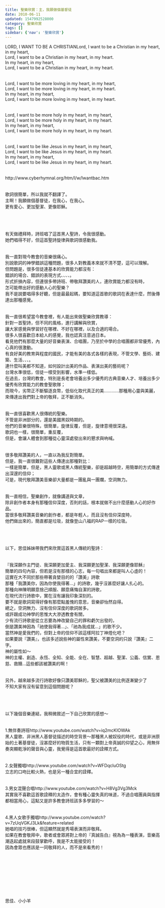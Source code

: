 ```yaml
---
title: 聖樂欣賞：主，我願做個基督徒
date: 2010-06-11
updated: 1547992528000
category: 聖樂欣賞
tags: []
sidebar: {'nav': '聖樂欣賞'}
---
```


<p>LORD, I WANT TO BE A CHRISTIAN<!--more-->Lord, I want to be a Christian in my heart, in my heart,<br/>Lord, I want to be a Christian in my heart, in my heart.<br/>In my heart, in my heart,<br/>Lord, I want to be a Christian in my heart, in my heart.<br/><br/><br/>Lord, I want to be more loving in my heart, in my heart,<br/>Lord, I want to be more loving in my heart, in my heart.<br/>In my heart, in my heart,<br/>Lord, I want to be more loving in my heart, in my heart.<br/><br/><br/>Lord, I want to be more holy in my heart, in my heart,<br/>Lord, I want to be more holy in my heart, in my heart.<br/>In my heart, in my heart,<br/>Lord, I want to be more holy in my heart, in my heart.<br/><br/><br/>Lord, I want to be like Jesus in my heart, in my heart,<br/>Lord, I want to be like Jesus in my heart, in my heart.<br/>In my heart, in my heart,<br/>Lord, I want to be like Jesus in my heart, in my heart.<br/><br/><br/>http://www.cyberhymnal.org/htm/l/w/lwantbac.htm<br/><br/><br/>歌詞很簡單，所以我就不翻譯了。<br/>主啊！我願做個基督徒，在我心，在我心。<br/>更有愛心、更加聖潔、更像耶穌。<br/><br/><br/><br/><br/>有天做禮拜時，詩班唱了這首黑人聖詩，令我很感動。<br/>她們唱得不好，但這首聖詩旋律與歌詞很感動我。<br/> <br/><br/>我一直對現今教會的音樂很痛心。<br/>別說歌詞的神學錯誤這種問題，很多人對教義本來就不清不楚，這可以理解。<br/>但問題是，很多信徒連基本的欣賞能力都沒有：<br/>錯誤的場合、錯誤的表現方式、、、、。<br/>形式折損內容，但連很多帶詩班、帶敬拜讚美的人，連欣賞能力都沒有時，<br/>怎可能帶出好的感動人心的聖樂？<br/>我不是說要唱得多好聽，但是最最起碼，要知道這首歌的歌詞在表達什麼，然後傳達出那種感覺。<br/><br/><br/>我一直很希望當今教會裡，有人能出來做聖樂欣賞教導：<br/>針對一首聖詩，但不同的風格，進行講解與欣賞，<br/>讓大家感覺與學習好在哪裡、不好在哪裡，以及合適的場合。<br/>很多人很喜歡日本給人的感覺，我也認真注意過日本。<br/>看見他們有那麼大量的好音樂表演、合唱團，乃至於中學的合唱團都非常優秀，內心真的很激動。<br/>有良好美的教育與程度的國民，才能有美的各式各樣的表現，不管文學、藝術、建築、生活、、、。<br/>連什麼叫美都不知道，如何設計出美的作品、表演出美的藝術呢？<br/>台灣水準很低，信徒一樣受到影響，水準一樣低。<br/>在過去，台灣的教會，特別是長老會培養出多少優秀的古典音樂人才、培養出多少優秀有欣賞能力的教會聖歌隊；<br/>而現今，劣幣正不斷驅逐良幣，低俗化取代真正的美…………那種用心靈與美麗，來傳達出我們對上帝的敬拜，正不斷消失。<br/> <br/><br/>我一直很喜歡黑人很傳統的聖樂。<br/>不管是非洲部分的，還是美國黑奴時期的。<br/>他們的音樂很特殊，很簡單，旋律反覆，但是，旋律意境很深遠。<br/>歌詞也一樣，很簡單，重反覆，<br/>但是，會讓人體會到那種從心靈深處發出來的懇求與吶喊。<br/> <br/><br/>很多敬拜讚美的人，一直以為我反對簡單。<br/>但是，我一直很難對這些人傳達出那種對比：<br/>一樣是簡單，但是，黑人靈歌或黑人傳統聖樂，卻是超越時空，用簡單的方式傳達出深邃的信仰；<br/>可是，現代敬拜讚美音樂卻大量都是一團亂與一團爛，空洞無力。<br/> <br/><br/>我一直相信，聖樂創作，就像講道與文章，<br/>除非創作者本身有那種信仰深度，否則的話，根本就做不出什麼感動人心的好作品。<br/>當很多敬拜讚美音樂的創作者，都是年輕人，而且沒有信仰深度時，<br/>他們做出來的，簡直都是垃圾，就像登山八福的RAP一樣的垃圾。<br/><br/><br/><br/><br/>以下，思佳姊妹帶我們來欣賞這首黑人傳統的聖詩：<br/><br/><br/>『我深願作主門徒、我深願更加愛主、我深願更加聖潔、我深願更像耶穌』 <br/>簡單的四句內容，但若是沒有那樣的心志，每一句唱出來都是叫人心虛的！ <br/>這實在大不同於那些帶著貪婪目的的「讚美」詩歌 <br/>那種「我讚美你，因為你使我得著…」的詩歌，幾乎沒甚麼好讓人扎心的。<br/>那種向神陳明願意捨己順服、願意痛悔自潔的詩歌， <br/>在現代流行詩歌中，實在沒有讓我印象深刻的。<br/>要不就是歌詞寫得好像有那麼點羞愧的意思，音樂卻怡然自得。<br/>總之，空洞無力、沒有信仰深度的歌詞居多。<br/>或許跟成功神學的思惟大大滲透教會有關， <br/>少有流行詩歌是從立志要為神改變自己的罪和虧欠出發的， <br/>倒是讚美神因為「祂使我得著…」、「祂為我成就…」的歌不少。<br/>當然神是愛我們的，但對上帝的信仰不該這樣阿拉丁神燈化吧？<br/>如果要說『讚美』，也該多述說些神的屬性來讚美，不要空洞的只說『讚美』二字。 <br/>神的屬性如〜 <br/>神的主權、創造、永恆、全知、全能、全在、智慧、超越、聖潔、公義、信實、恩慈、救贖…這些都該被讚美的啊！ <br/> <br/> <br/>另外，越來越多流行詩歌好像只讚美耶穌的，聖父被讚美的比例逐漸變少了 <br/>不知大家有沒有留意到這個問題呢？ <br/><br/> <br/><br/> <br/>以下幾個音樂連結，我稍微敘述一下自己欣賞的感想〜 <br/><br/><br/>1.無伴奏詩班http://www.youtube.com/watch?v=iq2mcKIOWAk <br/>黑人靈歌、非洲黑人基督徒描述的時空背景〜那種黑人被奴役的時代，或是非洲原始的土著基督徒，沒甚麼好的物質生活，只有一顆對上帝真誠的仰望之心，用無伴奏突顯乾淨的聲音與心靈，我覺得是這首歌最好的詮釋方式。 <br/> <br/><br/>2.女聲獨唱http://www.youtube.com/watch?v=WFDqcluOStg <br/>立志的口吻比較火熱，也是另一種合宜的詮釋。 <br/><br/><br/>3.男女混聲合唱http://www.youtube.com/watch?v=H8Vg3Vg3Mck <br/>其實我不喜歡這首歌詮釋的太造作，會有種心靈失真的味道，不過合唱團員與指揮都相當用心，這點又是許多教會詩班該多多學習的〜 <br/> <br/><br/>4.黑人女歌手獨唱http://www.youtube.com/watch?v=7zUqVGKJ3Lk&amp;feature=related <br/>她唱的技巧很棒，但這顯然就是秀場表演而非敬拜。<br/>如果在教會敬拜中，歌者或會眾將對上帝的『真誠告白』視為為一種表演，音樂高潮迭起處就來段鼓掌歡呼，我是不太能接受的！<br/>因為會眾也應該是一同敬拜的人，而不是來看秀的！ <br/><br/><br/><br/><br/><br/><br/><br/><br/><br/>思佳、小小羊<br/><br/>
</p>